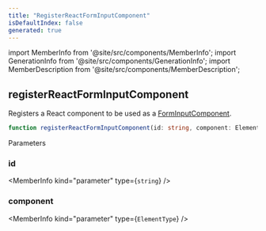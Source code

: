 ```yaml
---
title: "RegisterReactFormInputComponent"
isDefaultIndex: false
generated: true
---
```

<!-- This file was generated from the Vendure source. Do not modify. Instead, re-run the "docs:build" script -->
import MemberInfo from '@site/src/components/MemberInfo';
import GenerationInfo from '@site/src/components/GenerationInfo';
import MemberDescription from '@site/src/components/MemberDescription';


## registerReactFormInputComponent

<GenerationInfo sourceFile="packages/admin-ui/src/lib/react/src/register-react-form-input-component.ts" sourceLine="15" packageName="@vendure/admin-ui" />

Registers a React component to be used as a <a href='/reference/admin-ui-api/custom-input-components/form-input-component#forminputcomponent'>FormInputComponent</a>.

```ts title="Signature"
function registerReactFormInputComponent(id: string, component: ElementType): FactoryProvider
```
Parameters

### id

<MemberInfo kind="parameter" type={`string`} />

### component

<MemberInfo kind="parameter" type={`ElementType`} />

